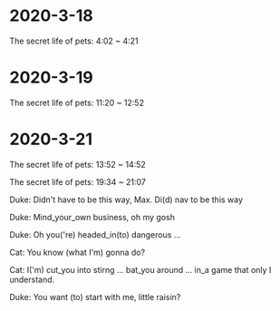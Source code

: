 # 2020-3-18

The secret life of pets: 4:02 ~ 4:21

# 2020-3-19

The secret life of pets: 11:20 ~ 12:52

# 2020-3-21

The secret life of pets: 13:52 ~ 14:52

The secret life of pets: 19:34 ~ 21:07

Duke: Didn't have to be this way, Max.
      Di(d)  nav  to be this way

Duke: Mind_your_own business, oh my gosh

Duke: Oh you('re) headed_in(to) dangerous ...

Cat: You know (what I'm) gonna do?

Cat: I('m) cut_you into stirng ... bat_you around ... in_a game that only I understand.

Duke: You want (to) start with me, little raisin?

